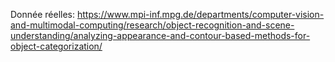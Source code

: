 Donnée réelles:
https://www.mpi-inf.mpg.de/departments/computer-vision-and-multimodal-computing/research/object-recognition-and-scene-understanding/analyzing-appearance-and-contour-based-methods-for-object-categorization/